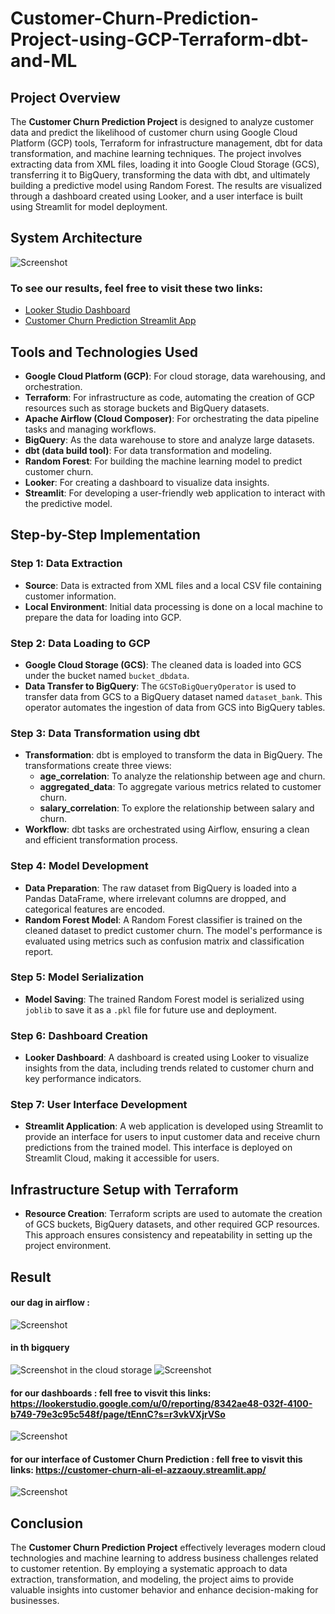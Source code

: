 # Customer-Churn-Prediction-Project-using-GCP-Terraform-dbt-and-ML


## Project Overview
The **Customer Churn Prediction Project** is designed to analyze customer data and predict the likelihood of customer churn using Google Cloud Platform (GCP) tools, Terraform for infrastructure management, dbt for data transformation, and machine learning techniques. The project involves extracting data from XML files, loading it into Google Cloud Storage (GCS), transferring it to BigQuery, transforming the data with dbt, and ultimately building a predictive model using Random Forest. The results are visualized through a dashboard created using Looker, and a user interface is built using Streamlit for model deployment.


## System Architecture
![Screenshot](https://github.com/2000aliali/Customer-Churn-Prediction-Project-using-GCP-Terraform-dbt-airflow-and-ML/blob/main/IMAGES/aaarch.jpg)

### To see our results, feel free to visit these two links:  
- [Looker Studio Dashboard](https://lookerstudio.google.com/u/0/reporting/8342ae48-032f-4100-b749-79e3c95c548f/page/tEnnC?s=r3vkVXjrVSo)  
- [Customer Churn Prediction Streamlit App](https://customer-churn-ali-el-azzaouy.streamlit.app/)

## Tools and Technologies Used
- **Google Cloud Platform (GCP)**: For cloud storage, data warehousing, and orchestration.
- **Terraform**: For infrastructure as code, automating the creation of GCP resources such as storage buckets and BigQuery datasets.
- **Apache Airflow (Cloud Composer)**: For orchestrating the data pipeline tasks and managing workflows.
- **BigQuery**: As the data warehouse to store and analyze large datasets.
- **dbt (data build tool)**: For data transformation and modeling.
- **Random Forest**: For building the machine learning model to predict customer churn.
- **Looker**: For creating a dashboard to visualize data insights.
- **Streamlit**: For developing a user-friendly web application to interact with the predictive model.

## Step-by-Step Implementation

### Step 1: Data Extraction
- **Source**: Data is extracted from XML files and a local CSV file containing customer information.
- **Local Environment**: Initial data processing is done on a local machine to prepare the data for loading into GCP.

### Step 2: Data Loading to GCP
- **Google Cloud Storage (GCS)**: The cleaned data is loaded into GCS under the bucket named `bucket_dbdata`.
- **Data Transfer to BigQuery**: The `GCSToBigQueryOperator` is used to transfer data from GCS to a BigQuery dataset named `dataset_bank`. This operator automates the ingestion of data from GCS into BigQuery tables.

### Step 3: Data Transformation using dbt
- **Transformation**: dbt is employed to transform the data in BigQuery. The transformations create three views:
  - **age_correlation**: To analyze the relationship between age and churn.
  - **aggregated_data**: To aggregate various metrics related to customer churn.
  - **salary_correlation**: To explore the relationship between salary and churn.
- **Workflow**: dbt tasks are orchestrated using Airflow, ensuring a clean and efficient transformation process.

### Step 4: Model Development
- **Data Preparation**: The raw dataset from BigQuery is loaded into a Pandas DataFrame, where irrelevant columns are dropped, and categorical features are encoded.
- **Random Forest Model**: A Random Forest classifier is trained on the cleaned dataset to predict customer churn. The model's performance is evaluated using metrics such as confusion matrix and classification report.

### Step 5: Model Serialization
- **Model Saving**: The trained Random Forest model is serialized using `joblib` to save it as a `.pkl` file for future use and deployment.

### Step 6: Dashboard Creation
- **Looker Dashboard**: A dashboard is created using Looker to visualize insights from the data, including trends related to customer churn and key performance indicators.

### Step 7: User Interface Development
- **Streamlit Application**: A web application is developed using Streamlit to provide an interface for users to input customer data and receive churn predictions from the trained model. This interface is deployed on Streamlit Cloud, making it accessible for users.

## Infrastructure Setup with Terraform
- **Resource Creation**: Terraform scripts are used to automate the creation of GCS buckets, BigQuery datasets, and other required GCP resources. This approach ensures consistency and repeatability in setting up the project environment.
## Result
#### our dag in airflow :
![Screenshot](https://github.com/2000aliali/Customer-Churn-Prediction-Project-using-GCP-Terraform-dbt-airflow-and-ML/blob/main/IMAGES/screen%20of%20result/Capture%20d'%C3%A9cran%202024-09-29%20191612.png)
#### in th bigquery
![Screenshot](https://github.com/2000aliali/Customer-Churn-Prediction-Project-using-GCP-Terraform-dbt-airflow-and-ML/blob/main/IMAGES/bq.png)
in the cloud storage
![Screenshot](https://github.com/2000aliali/Customer-Churn-Prediction-Project-using-GCP-Terraform-dbt-airflow-and-ML/blob/main/IMAGES/gs.png)

#### for our dashboards : fell free to visvit this links: https://lookerstudio.google.com/u/0/reporting/8342ae48-032f-4100-b749-79e3c95c548f/page/tEnnC?s=r3vkVXjrVSo
![Screenshot](https://github.com/2000aliali/Customer-Churn-Prediction-Project-using-GCP-Terraform-dbt-airflow-and-ML/blob/main/IMAGES/dash.png)

#### for our interface of Customer Churn Prediction : fell free to visvit this links: https://customer-churn-ali-el-azzaouy.streamlit.app/
![Screenshot](https://github.com/2000aliali/Customer-Churn-Prediction-Project-using-GCP-Terraform-dbt-airflow-and-ML/blob/main/IMAGES/stream.png)


## Conclusion
The **Customer Churn Prediction Project** effectively leverages modern cloud technologies and machine learning to address business challenges related to customer retention. By employing a systematic approach to data extraction, transformation, and modeling, the project aims to provide valuable insights into customer behavior and enhance decision-making for businesses.
